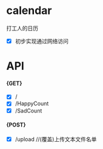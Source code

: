 # calendar
打工人的日历
 - [x] 初步实现通过网络访问
# API

#### {GET}

- [x] /
- [x] /HappyCount
- [x] /SadCount

#### {POST}

- [x] /upload //(覆盖)上传文本文件名单